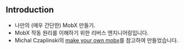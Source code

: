 ## Introduction

- 나만의 (매우 간단한) MobX 만들기.
- MobX 작동 원리를 이해하기 위한 리버스 엔지니어링입니다.
- Michal Czaplinski의 [make your own mobx](https://czaplinski.io/blog/make-your-own-mobx/)를 참고하여 만들었습니다.
